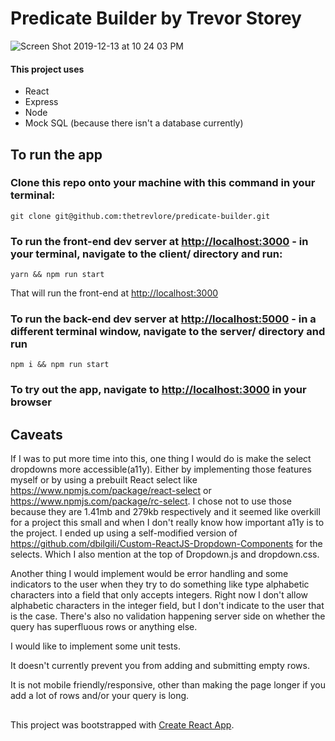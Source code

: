 # Predicate Builder by Trevor Storey
![Screen Shot 2019-12-13 at 10 24 03 PM](https://user-images.githubusercontent.com/23128497/70843960-85f86e80-1df7-11ea-82b8-a6bb3f8b0cb0.png)

#### This project uses
* React
* Express
* Node
* Mock SQL (because there isn't a database currently)

## To run the app

### Clone this repo onto your machine with this command in your terminal:
```
git clone git@github.com:thetrevlore/predicate-builder.git
```

### To run the front-end dev server at [http://localhost:3000](http://localhost:3000) - in your terminal, navigate to the client/ directory and run:
```
yarn && npm run start
```
That will run the front-end at [http://localhost:3000](http://localhost:3000)

### To run the back-end dev server at [http://localhost:5000](http://localhost:5000) - in a different terminal window, navigate to the server/ directory and run 
```
npm i && npm run start
```

### To try out the app, navigate to [http://localhost:3000](http://localhost:3000) in your browser


## Caveats
If I was to put more time into this, one thing I would do is make the select dropdowns more accessible(a11y). Either by implementing those features myself or by using a prebuilt React select like https://www.npmjs.com/package/react-select or https://www.npmjs.com/package/rc-select. I chose not to use those because they are 1.41mb and 279kb respectively and it seemed like overkill for a project this small and when I don't really know how important a11y is to the project. I ended up using a self-modified version of https://github.com/dbilgili/Custom-ReactJS-Dropdown-Components for the selects. Which I also mention at the top of Dropdown.js and dropdown.css.

Another thing I would implement would be error handling and some indicators to the user when they try to do something like type alphabetic characters into a field that only accepts integers. Right now I don't allow alphabetic characters in the integer field, but I don't indicate to the user that is the case. There's also no validation happening server side on whether the query has superfluous rows or anything else.

I would like to implement some unit tests.

It doesn't currently prevent you from adding and submitting empty rows.

It is not mobile friendly/responsive, other than making the page longer if you add a lot of rows and/or your query is long.

## 
This project was bootstrapped with [Create React App](https://github.com/facebook/create-react-app).
